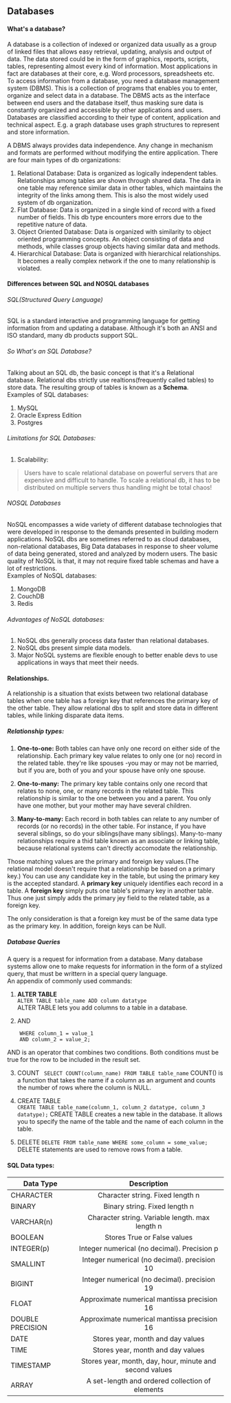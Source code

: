 
## Databases  

#### What's a database?  

A database is a collection of indexed or organized data usually as a group of linked files that allows easy retrieval, updating, analysis and output of data. The data stored could be in the form of graphics, reports, scripts, tables, representing almost every kind of information. Most applications in fact are databases at their core, e.g. Word processors, spreadsheets etc.  
To access information from a database, you need a database management system (DBMS). This is a collection of programs that enables you to enter, organize and select data in a database. The DBMS acts as the interface between end users and the database itself, thus masking sure data is constantly organized and accessible by other applications and users.  
Databases are classified according to their type of content, application and technical aspect. E.g. a graph database uses graph structures to represent and store information.  

A DBMS always provides data independence. Any change in mechanism and formats are performed without modifying the entire application. There are four main types of db organizations:  

1. Relational Database: Data is organized as logically independent tables. Relationships among tables are shown through shared data. The data in one table may reference similar data in other tables, which maintains the integrity of the links among them. This is also the most widely used system of db organization.  
2. Flat Database: Data is organized in a single kind of record with a fixed number of fields. This db type encounters more errors due to the repetitive nature of data.  
3. Object Oriented Database: Data is organized with similarity to object oriented programming concepts. An object consisting of data and methods, while classes group objects having similar data and methods.  
4. Hierarchical Database: Data is organized with hierarchical relationships. It becomes a really complex network if the one to many relationship is violated.  

#### Differences between SQL and NOSQL databases  

###### SQL(Structured Query Language)  
SQL is a standard interactive and programming language for getting information from and updating a database. Although it's both an ANSI and ISO standard, many db products support SQL.  

###### So What's an SQL Database?  

Talking about an SQL db, the basic concept is that it's a Relational database. Relational dbs strictly use realtions(frequently called tables) to store data. The resulting group of tables is known as a **Schema**.  
Examples of SQL databases:  
1. MySQL  
2. Oracle Express Edition  
3. Postgres

###### Limitations for SQL Databases:  
1. Scalability:  
> Users have to scale relational database on powerful servers that are expensive and difficult to handle. To scale a relational db, it has to be distributed on multiple servers thus handling might be total chaos!  

###### NOSQL Databases  

NoSQL encompasses a wide variety of different database technologies that were developed in response to the demands presented in building modern applications. NoSQL dbs are sometimes referred to as cloud databases, non-relational databases, Big Data databases in response to sheer volume of data being generated, stored and analyzed by modern users.
The basic quality of NoSQL is that, it may not require fixed table schemas and have a lot of restrictions.  
Examples of NoSQL databases:  
1. MongoDB  
2. CouchDB  
3. Redis


###### Advantages of NoSQL databases:  
1. NoSQL dbs generally process data faster than relational databases.  
2. NoSQL dbs present simple data models.  
3. Major NoSQL systems are flexible enough to better enable devs to use applications in ways that meet their needs.  



#### Relationships.  

A relationship is a situation that exists between two relational database tables when one table has a foreign key that references the primary key of the other table. They allow relational dbs to split and store data in different tables, while linking disparate data items.  

##### Relationship types:  
1. **One-to-one:** Both tables can have only one record on either side of the relationship. Each primary key value relates to only one (or no) record in the related table. they're like spouses -you may or may not be married, but if you are, both of you and your spouse have only one spouse.  

2. **One-to-many:** The primary key table contains only one record that relates to none, one, or many records in the related table. This relationship is similar to the one between you and a parent. You only have one mother, but your mother may have several children.  

3. **Many-to-many:** Each record in both tables can relate to any number of records (or no records) in the other table. For instance, if you have several siblings, so do your siblings(have many siblings). Many-to-many relationships require a thid table known as an associate or linking table, because relational systems can't directly accomodate the relationship.  

Those matching values are the primary and foreign key values.(The relational model doesn't require that a relationship be based on a primary key.) You can use any candidate key in the table, but using the primary key is the accepted standard. A **primary key** uniquely identifies each record in a table. A **foreign key** simply puts one table's primary key in another table. Thus one just simply adds the primary jey field to the related table, as a foreign key.  

The only consideration is that a foreign key must be of the same data type as the primary key. In addition, foreign keys can be Null.  

##### Database Queries  

A query is a request for information from a database. Many database systems allow one to make requests for information in the form of a stylized query, that must be writtern in a special query language.  
An appendix of commonly used commands:
1. **ALTER TABLE**  
```ALTER TABLE table_name ADD column datatype```  
ALTER TABLE lets you add columns to a table in a database.  

2. AND
``` SELECT column_name FROM table_name
	WHERE column_1 = value_1
	AND column_2 = value_2;
```
AND is an operator that combines two conditions. Both conditions must be true for the row to be included in the result set.  

3. COUNT
``` SELECT COUNT(column_name) FROM TABLE table_name```
COUNT() is a function that takes the name if a column as an argument and counts the number of rows where the column is NULL.  

4. CREATE TABLE  
``` CREATE TABLE table_name(column_1, column_2 datatype, column_3 datatype); ```
CREATE TABLE creates a new table in the database. It allows you to specify the name of the table and the name of each column in the table.  

5. DELETE
``` DELETE FROM table_name WHERE some_column = some_value; ```
DELETE statements are used to remove rows from a table.  

#### SQL Data types:  

 | Data Type 		| Description 						|
 | ---------------- |:---------------------------------:|
 | CHARACTER		| Character string. Fixed length n  |
 | BINARY			| Binary string. Fixed length n  |
 | VARCHAR(n)		| Character string. Variable length. max length n  |
 | BOOLEAN			| Stores True or False values  |
 | INTEGER(p)		| Integer numerical (no decimal). Precision p  |
 | SMALLINT			| Integer numerical (no decimal). precision 10  |
 | BIGINT			| Integer numerical (no decimal). precision 19  |
 | FLOAT			| Approximate numerical mantissa precision 16  |
 | DOUBLE PRECISION	| Approximate numerical mantissa precision 16  |
 | DATE				| Stores year, month and day values  |
 | TIME				| Stores year, month and day values  |
 | TIMESTAMP		| Stores year, month, day, hour, minute and second values  |
 | ARRAY			| A set-length and ordered collection of elements  |
 